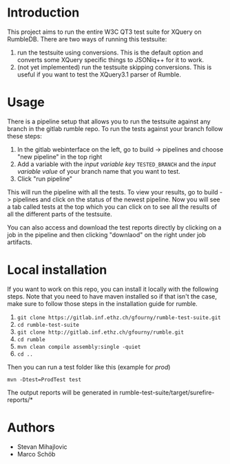 # Introduction
This project aims to run the entire W3C QT3 test suite for XQuery on RumbleDB. There are two ways of running this testsuite:
1. run the testsuite using conversions. This is the default option and converts some XQuery specific things to JSONiq++ for it to work. 
2. (not yet implemented) run the testsuite skipping conversions. This is useful if you want to test the XQuery3.1 parser of Rumble.

# Usage
There is a pipeline setup that allows you to run the testsuite against any branch in the gitlab rumble repo. To run the tests against your branch follow these steps:
1. In the gitlab webinterface on the left, go to build -> pipelines and choose "new pipeline" in the top right
2. Add a variable with the *input variable key* ``TESTED_BRANCH`` and the *input variable value* of your branch name that you want to test.
3. Click "run pipeline"

This will run the pipeline with all the tests. To view your results, go to build -> pipelines and click on the status of the newest pipeline. Now you will see a tab called tests at the top which you can click on to see all the results of all the different parts of the testsuite.

You can also access and download the test reports directly by clicking on a job in the pipeline and then clicking "downlaod" on the right under job artifacts. 

# Local installation
If you want to work on this repo, you can install it locally with the following steps. Note that you need to have maven installed so if that isn't the case, make sure to follow those steps in the installation guide for rumble.
1. ``git clone https://gitlab.inf.ethz.ch/gfourny/rumble-test-suite.git``
2. ``cd rumble-test-suite``
3. ``git clone http://gitlab.inf.ethz.ch/gfourny/rumble.git``
4. ``cd rumble``
5. ``mvn clean compile assembly:single -quiet``
6. ``cd ..``

Then you can run a test folder like this (example for *prod*)
```
mvn -Dtest=ProdTest test
```
The output reports will be generated in rumble-test-suite/target/surefire-reports/*

# Authors
- Stevan Mihajlovic
- Marco Schöb